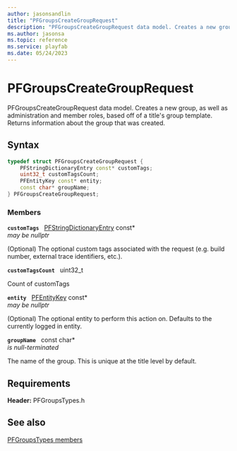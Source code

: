 ```yaml
---
author: jasonsandlin
title: "PFGroupsCreateGroupRequest"
description: "PFGroupsCreateGroupRequest data model. Creates a new group, as well as administration and member roles, based off of a title's group template. Returns information about the group that was created."
ms.author: jasonsa
ms.topic: reference
ms.service: playfab
ms.date: 05/24/2023
---
```


# PFGroupsCreateGroupRequest  

PFGroupsCreateGroupRequest data model. Creates a new group, as well as administration and member roles, based off of a title's group template. Returns information about the group that was created.  

## Syntax  
  
```cpp
typedef struct PFGroupsCreateGroupRequest {  
    PFStringDictionaryEntry const* customTags;  
    uint32_t customTagsCount;  
    PFEntityKey const* entity;  
    const char* groupName;  
} PFGroupsCreateGroupRequest;  
```
  
### Members  
  
**`customTags`** &nbsp; [PFStringDictionaryEntry](../../pftypes/structs/pfstringdictionaryentry.md) const*  
*may be nullptr*  
  
(Optional) The optional custom tags associated with the request (e.g. build number, external trace identifiers, etc.).
  
**`customTagsCount`** &nbsp; uint32_t  
  
Count of customTags
  
**`entity`** &nbsp; [PFEntityKey](../../pftypes/structs/pfentitykey-c.md) const*  
*may be nullptr*  
  
(Optional) The optional entity to perform this action on. Defaults to the currently logged in entity.
  
**`groupName`** &nbsp; const char*  
*is null-terminated*  
  
The name of the group. This is unique at the title level by default.
  
  
## Requirements  
  
**Header:** PFGroupsTypes.h
  
## See also  
[PFGroupsTypes members](../pfgroupstypes_members.md)  

  
  
